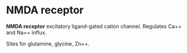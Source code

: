 # NMDA receptor

**NMDA receptor** excitatory ligand-gated cation channel. Regulates Ca++
and Na++ influx.

Sites for glutamine, glycine, Zn++.
